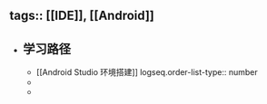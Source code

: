 tags:: [[IDE]], [[Android]] 
---

- ## 学习路径
	- [[Android Studio 环境搭建]]
	  logseq.order-list-type:: number
	-
	-